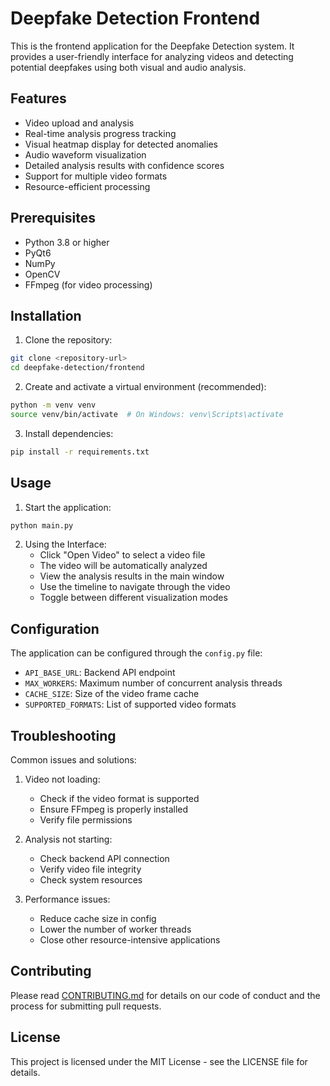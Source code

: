 # Deepfake Detection Frontend

This is the frontend application for the Deepfake Detection system. It provides a user-friendly interface for analyzing videos and detecting potential deepfakes using both visual and audio analysis.

## Features

- Video upload and analysis
- Real-time analysis progress tracking
- Visual heatmap display for detected anomalies
- Audio waveform visualization
- Detailed analysis results with confidence scores
- Support for multiple video formats
- Resource-efficient processing

## Prerequisites

- Python 3.8 or higher
- PyQt6
- NumPy
- OpenCV
- FFmpeg (for video processing)

## Installation

1. Clone the repository:
```bash
git clone <repository-url>
cd deepfake-detection/frontend
```

2. Create and activate a virtual environment (recommended):
```bash
python -m venv venv
source venv/bin/activate  # On Windows: venv\Scripts\activate
```

3. Install dependencies:
```bash
pip install -r requirements.txt
```

## Usage

1. Start the application:
```bash
python main.py
```

2. Using the Interface:
   - Click "Open Video" to select a video file
   - The video will be automatically analyzed
   - View the analysis results in the main window
   - Use the timeline to navigate through the video
   - Toggle between different visualization modes

## Configuration

The application can be configured through the `config.py` file:

- `API_BASE_URL`: Backend API endpoint
- `MAX_WORKERS`: Maximum number of concurrent analysis threads
- `CACHE_SIZE`: Size of the video frame cache
- `SUPPORTED_FORMATS`: List of supported video formats

## Troubleshooting

Common issues and solutions:

1. Video not loading:
   - Check if the video format is supported
   - Ensure FFmpeg is properly installed
   - Verify file permissions

2. Analysis not starting:
   - Check backend API connection
   - Verify video file integrity
   - Check system resources

3. Performance issues:
   - Reduce cache size in config
   - Lower the number of worker threads
   - Close other resource-intensive applications

## Contributing

Please read [CONTRIBUTING.md](CONTRIBUTING.md) for details on our code of conduct and the process for submitting pull requests.

## License

This project is licensed under the MIT License - see the LICENSE file for details.
